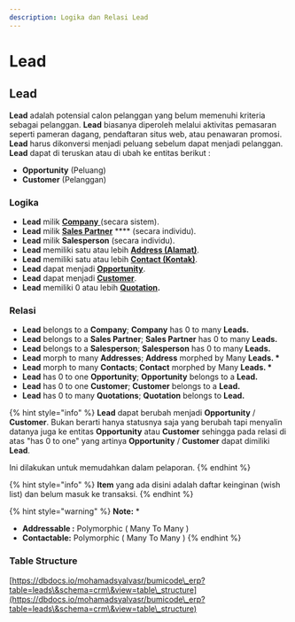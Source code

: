 ```yaml
---
description: Logika dan Relasi Lead
---
```


# Lead

## Lead

**Lead** adalah potensial calon pelanggan yang belum memenuhi kriteria sebagai pelanggan. **Lead** biasanya diperoleh melalui aktivitas pemasaran seperti pameran dagang, pendaftaran situs web, atau penawaran promosi. **Lead** harus dikonversi menjadi peluang sebelum dapat menjadi pelanggan. **Lead** dapat di teruskan atau di ubah ke entitas berikut :

* **Opportunity** (Peluang)
* **Customer** (Pelanggan)

### Logika

* **Lead** milik [**Company** ](../core-concept/#company-perusahaan)(secara sistem).
* **Lead** milik [**Sales Partner**](../selling-concept/sales-partner.md) **** (secara individu).&#x20;
* **Lead** milik **Salesperson** (secara individu).
* **Lead** memiliki satu atau lebih [**Address (Alamat)**](address.md).
* **Lead** memiliki satu atau lebih [**Contact (Kontak)**](contact.md).
* **Lead** dapat menjadi [**Opportunity**](opportunity.md).
* **Lead** dapat menjadi [**Customer**](customer.md).
* **Lead** memiliki 0 atau lebih [**Quotation**](../selling-concept/quotation.md)**.**

### Relasi

* **Lead** belongs to a **Company**; **Company** has 0 to many **Leads.**
* **Lead** belongs to a **Sales Partner**; **Sales Partner** has 0 to many **Leads.**&#x20;
* **Lead** belongs to a **Salesperson**; **Salesperson** has 0 to many **Leads.**
* **Lead** morph to many **Addresses**; **Address** morphed by Many **Leads. \***
* **Lead** morph to many **Contacts**; **Contact** morphed by Many **Leads. \***
* **Lead** has 0 to one **Opportunity**; **Opportunity** belongs to a **Lead.**
* **Lead** has 0 to one **Customer**; **Customer** belongs to a **Lead.**
* **Lead** has 0 to many **Quotations**; **Quotation** belongs to **Lead.**

{% hint style="info" %}
**Lead** dapat berubah menjadi **Opportunity** / **Customer**. Bukan berarti hanya statusnya saja yang berubah tapi menyalin datanya juga ke entitas **Opportunity** atau **Customer** sehingga pada relasi di atas "has 0 to one" yang artinya **Opportunity** / **Customer** dapat dimiliki **Lead**.

Ini dilakukan untuk memudahkan dalam pelaporan.
{% endhint %}

{% hint style="info" %}
**Item** yang ada disini adalah daftar keinginan (wish list) dan belum masuk ke transaksi.
{% endhint %}

{% hint style="warning" %}
**Note:** \*

* **Addressable :** Polymorphic ( Many To Many )
* **Contactable:** Polymorphic ( Many To Many )&#x20;
{% endhint %}

### **Table Structure**

[https://dbdocs.io/mohamadsyalvasr/bumicode\_erp?table=leads\&schema=crm\&view=table\_structure](https://dbdocs.io/mohamadsyalvasr/bumicode\_erp?table=leads\&schema=crm\&view=table\_structure)
